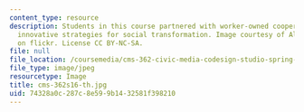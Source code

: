 ```yaml
---
content_type: resource
description: Students in this course partnered with worker-owned cooperatives to develop
  innovative strategies for social transformation. Image courtesy of Alyce Santoro
  on flickr. License CC BY-NC-SA.
file: null
file_location: /coursemedia/cms-362-civic-media-codesign-studio-spring-2016/74328a0c287c8e599b1432581f398210_cms-362s16-th.jpg
file_type: image/jpeg
resourcetype: Image
title: cms-362s16-th.jpg
uid: 74328a0c-287c-8e59-9b14-32581f398210
---
```

